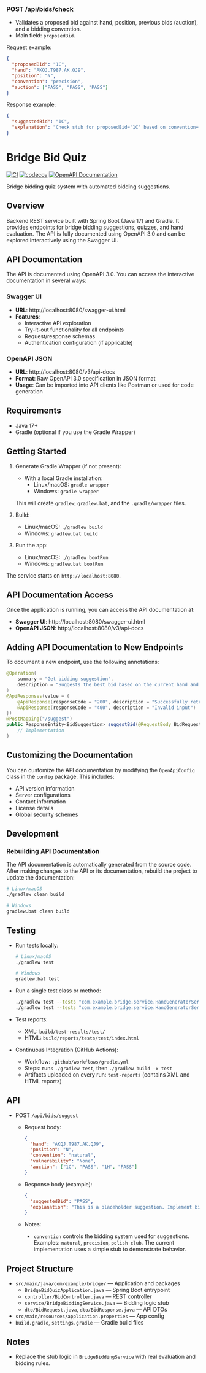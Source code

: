 
### POST /api/bids/check

- Validates a proposed bid against hand, position, previous bids (auction), and a bidding convention.
- Main field: `proposedBid`.

Request example:

```json
{
  "proposedBid": "1C",
  "hand": "AKQJ.T987.AK.QJ9",
  "position": "N",
  "convention": "precision",
  "auction": ["PASS", "PASS", "PASS"]
}
```

Response example:

```json
{
  "suggestedBid": "1C",
  "explanation": "Check stub for proposedBid='1C' based on convention='precision'. Implement rule validation against given auction."
}
```
# Bridge Bid Quiz

[![CI](https://github.com/marekforys/bridge-bid-quiz/actions/workflows/gradle.yml/badge.svg)](https://github.com/marekforys/bridge-bid-quiz/actions/workflows/gradle.yml)
[![codecov](https://codecov.io/gh/marekforys/bridge-bid-quiz/branch/main/graph/badge.svg)](https://codecov.io/gh/marekforys/bridge-bid-quiz)
[![OpenAPI Documentation](https://img.shields.io/badge/OpenAPI-Documentation-85EA2D?logo=swagger)](http://localhost:8080/swagger-ui.html)

Bridge bidding quiz system with automated bidding suggestions.

## Overview

Backend REST service built with Spring Boot (Java 17) and Gradle. It provides endpoints for bridge bidding suggestions, quizzes, and hand evaluation. The API is fully documented using OpenAPI 3.0 and can be explored interactively using the Swagger UI.

## API Documentation

The API is documented using OpenAPI 3.0. You can access the interactive documentation in several ways:

### Swagger UI
- **URL**: http://localhost:8080/swagger-ui.html
- **Features**:
  - Interactive API exploration
  - Try-it-out functionality for all endpoints
  - Request/response schemas
  - Authentication configuration (if applicable)

### OpenAPI JSON
- **URL**: http://localhost:8080/v3/api-docs
- **Format**: Raw OpenAPI 3.0 specification in JSON format
- **Usage**: Can be imported into API clients like Postman or used for code generation

## Requirements

- Java 17+
- Gradle (optional if you use the Gradle Wrapper)

## Getting Started

1. Generate Gradle Wrapper (if not present):
   - With a local Gradle installation:
     - Linux/macOS: `gradle wrapper`
     - Windows: `gradle wrapper`

   This will create `gradlew`, `gradlew.bat`, and the `.gradle/wrapper` files.

2. Build:
   - Linux/macOS: `./gradlew build`
   - Windows: `gradlew.bat build`

3. Run the app:
   - Linux/macOS: `./gradlew bootRun`
   - Windows: `gradlew.bat bootRun`

The service starts on `http://localhost:8080`.

## API Documentation Access

Once the application is running, you can access the API documentation at:
- **Swagger UI**: http://localhost:8080/swagger-ui.html
- **OpenAPI JSON**: http://localhost:8080/v3/api-docs

## Adding API Documentation to New Endpoints

To document a new endpoint, use the following annotations:

```java
@Operation(
    summary = "Get bidding suggestion",
    description = "Suggests the best bid based on the current hand and auction"
)
@ApiResponses(value = {
    @ApiResponse(responseCode = "200", description = "Successfully retrieved bidding suggestion"),
    @ApiResponse(responseCode = "400", description = "Invalid input")
})
@PostMapping("/suggest")
public ResponseEntity<BidSuggestion> suggestBid(@RequestBody BidRequest request) {
    // Implementation
}
```

## Customizing the Documentation

You can customize the API documentation by modifying the `OpenApiConfig` class in the `config` package. This includes:
- API version information
- Server configurations
- Contact information
- License details
- Global security schemes

## Development

### Rebuilding API Documentation

The API documentation is automatically generated from the source code. After making changes to the API or its documentation, rebuild the project to update the documentation:

```bash
# Linux/macOS
./gradlew clean build

# Windows
gradlew.bat clean build
```

## Testing

- Run tests locally:

  ```bash
  # Linux/macOS
  ./gradlew test

  # Windows
  gradlew.bat test
  ```

- Run a single test class or method:

  ```bash
  ./gradlew test --tests "com.example.bridge.service.HandGeneratorServiceTest"
  ./gradlew test --tests "com.example.bridge.service.HandGeneratorServiceTest.generateDeal_returnsValidDealStructure"
  ```

- Test reports:
  - XML: `build/test-results/test/`
  - HTML: `build/reports/tests/test/index.html`

- Continuous Integration (GitHub Actions):
  - Workflow: `.github/workflows/gradle.yml`
  - Steps: runs `./gradlew test`, then `./gradlew build -x test`
  - Artifacts uploaded on every run: `test-reports` (contains XML and HTML reports)

## API

- POST `/api/bids/suggest`
  - Request body:

    ```json
    {
      "hand": "AKQJ.T987.AK.QJ9",
      "position": "N",
      "convention": "natural",
      "vulnerability": "None",
      "auction": ["1C", "PASS", "1H", "PASS"]
    }
    ```

  - Response body (example):

    ```json
    {
      "suggestedBid": "PASS",
      "explanation": "This is a placeholder suggestion. Implement bidding logic based on hand, position, vulnerability, and auction."
    }
    ```

  - Notes:
    - `convention` controls the bidding system used for suggestions. Examples: `natural`, `precision`, `polish club`. The current implementation uses a simple stub to demonstrate behavior.

## Project Structure

- `src/main/java/com/example/bridge/` — Application and packages
  - `BridgeBidQuizApplication.java` — Spring Boot entrypoint
  - `controller/BidController.java` — REST controller
  - `service/BridgeBiddingService.java` — Bidding logic stub
  - `dto/BidRequest.java`, `dto/BidResponse.java` — API DTOs
- `src/main/resources/application.properties` — App config
- `build.gradle`, `settings.gradle` — Gradle build files

## Notes

- Replace the stub logic in `BridgeBiddingService` with real evaluation and bidding rules.
